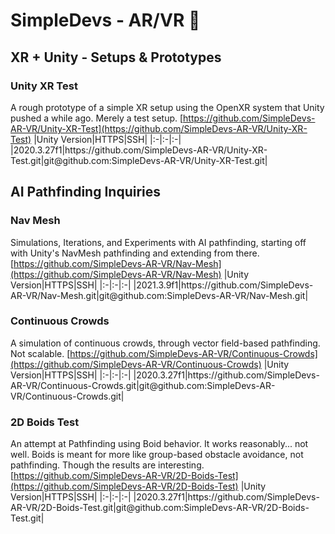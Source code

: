 # SimpleDevs - AR/VR 👋

<!--

**Here are some ideas to get you started:**

🙋‍♀️ A short introduction - what is your organization all about?
🌈 Contribution guidelines - how can the community get involved?
👩‍💻 Useful resources - where can the community find your docs? Is there anything else the community should know?
🍿 Fun facts - what does your team eat for breakfast?
🧙 Remember, you can do mighty things with the power of [Markdown](https://docs.github.com/github/writing-on-github/getting-started-with-writing-and-formatting-on-github/basic-writing-and-formatting-syntax)

To break up URLs so that they don't hyperlink inside of Github, use the Zero-Space Width character `&#xfeff;` or &#65279;
* For HTTPS URLs, add between `https` and `:`.
* For SSH URLs, add after `@`.
-->

## XR + Unity - Setups & Prototypes

### Unity XR Test
A rough prototype of a simple XR setup using the OpenXR system that Unity pushed a while ago. Merely a test setup.
[https://github.com/SimpleDevs-AR-VR/Unity-XR-Test](https://github.com/SimpleDevs-AR-VR/Unity-XR-Test)
|Unity Version|HTTPS|SSH|
|:-|:-|:-|
|2020.3.27f1|https&#xfeff;://github.com/SimpleDevs-AR-VR/Unity-XR-Test.git|git@&#xfeff;github.com:SimpleDevs-AR-VR/Unity-XR-Test.git|

## AI Pathfinding Inquiries

### Nav Mesh
Simulations, Iterations, and Experiments with AI pathfinding, starting off with Unity's NavMesh pathfinding and extending from there.
[https://github.com/SimpleDevs-AR-VR/Nav-Mesh](https://github.com/SimpleDevs-AR-VR/Nav-Mesh)
|Unity Version|HTTPS|SSH|
|:-|:-|:-|
|2021.3.9f1|https&#xfeff;://github.com/SimpleDevs-AR-VR/Nav-Mesh.git|git@&#xfeff;github.com:SimpleDevs-AR-VR/Nav-Mesh.git|

### Continuous Crowds
A simulation of continuous crowds, through vector field-based pathfinding. Not scalable.
[https://github.com/SimpleDevs-AR-VR/Continuous-Crowds](https://github.com/SimpleDevs-AR-VR/Continuous-Crowds)
|Unity Version|HTTPS|SSH|
|:-|:-|:-|
|2020.3.27f1|https&#xfeff;://github.com/SimpleDevs-AR-VR/Continuous-Crowds.git|git@&#xfeff;github.com:SimpleDevs-AR-VR/Continuous-Crowds.git|

### 2D Boids Test
An attempt at Pathfinding using Boid behavior. It works reasonably... not well. Boids is meant for more like group-based obstacle avoidance, not pathfinding. Though the results are interesting.
[https://github.com/SimpleDevs-AR-VR/2D-Boids-Test](https://github.com/SimpleDevs-AR-VR/2D-Boids-Test)
|Unity Version|HTTPS|SSH|
|:-|:-|:-|
|2020.3.27f1|https&#xfeff;://github.com/SimpleDevs-AR-VR/2D-Boids-Test.git|git@&#xfeff;github.com:SimpleDevs-AR-VR/2D-Boids-Test.git|
